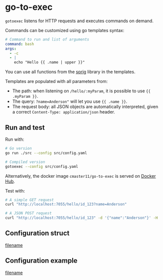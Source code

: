 # go-to-exec

`gotoexec` listens for HTTP requests and executes commands on demand.

Commands can be customized using go templates syntax:

```yaml
# Command to run and list of arguments
command: bash
args:
  - -c
  - |
    echo "Hello {{ .name | upper }}"
```

You can use all functions from the [sprig](https://github.com/Masterminds/sprig) library in the templates.

Templates are populated with all parameters from:

* The path: when listening on `/hello/:myParam`, it is possible to use `{{ .myParam }}`.
* The query: `?name=Anderson"` will let you use `{{ .name }}`.
* The request body: all JSON objects are automatically interpreted, given a correct `Content-Type: application/json` header.

## Run and test

Run with:

```bash
# Go version
go run ./src --config src/config.yaml

# Compiled version
gotoexec --config src/config.yaml
```

Alternatively, the docker image `cmaster11/go-to-exec` is served on [Docker Hub](https://hub.docker.com/r/cmaster11/go-to-exec).

Test with:

```bash
# A simple GET request 
curl "http://localhost:7055/hello/id_123?name=Anderson"

# A JSON POST request
curl "http://localhost:7055/hello/id_123" -d '{"name":"Anderson"}' -H 'Content-Type: application/json'
```

## Configuration struct

[filename](./src/config.go ':include :type=code :fragment=config-docs')

## Configuration example

[filename](./src/config.yaml ':include :type=code')